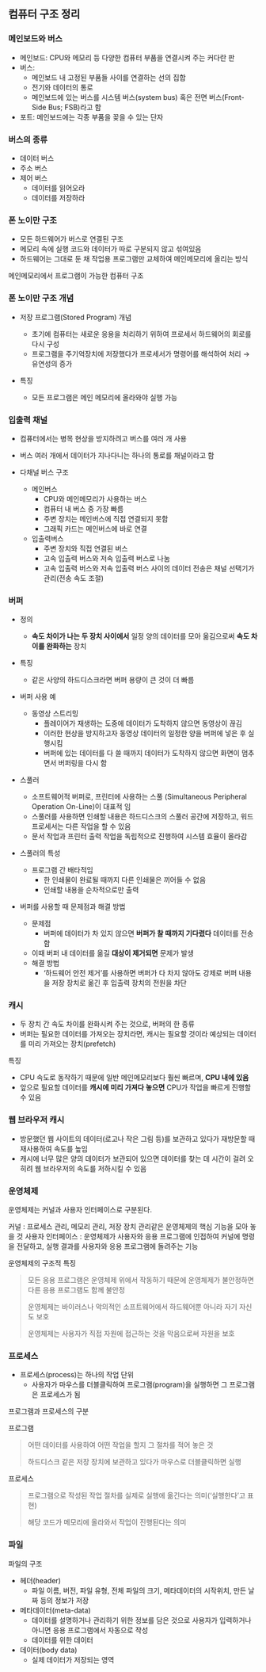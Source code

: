## 컴퓨터 구조 정리

### 메인보드와 버스

- 메인보드: CPU와 메모리 등 다양한 컴퓨터 부품을 연결시켜 주는 커다란 판
- 버스:
  - 메인보드 내 고정된 부품들 사이를 연결하는 선의 집합
  - 전기와 데이터의 통로
  - 메인보드에 있는 버스를 시스템 버스(system bus) 혹은 전면 버스(Front-Side Bus; FSB)라고 함
- 포트: 메인보드에는 각종 부품을 꽂을 수 있는 단자
   
### 버스의 종류
- 데이터 버스
- 주소 버스
- 제어 버스
  - 데이터를 읽어오라
  - 데이터를 저장하라

### 폰 노이만 구조

- 모든 하드웨어가 버스로 연결된 구조
- 메모리 속에 실행 코드와 데이터가 따로 구분되지 않고 섞여있음
- 하드웨어는 그대로 둔 채 작업용 프로그램만 교체하여 메인메모리에 올리는 방식

메인메모리에서 프로그램이 가능한 컴퓨터 구조

### 폰 노이만 구조 개념

- 저장 프로그램(Stored Program) 개념
  - 초기에 컴퓨터는 새로운 응용을 처리하기 위하여 프로세서 하드웨어의 회로를 다시 구성
  - 프로그램을 주기억장치에 저장했다가 프로세서가 명령어를 해석하여 처리 → 유연성의 증가
  
- 특징
  - 모든 프로그램은 메인 메모리에 올라와야 실행 가능
  
### 입출력 채널

- 컴퓨터에서는 병목 현상을 방지하려고 버스를 여러 개 사용
- 버스 여러 개에서 데이터가 지나다니는 하나의 통로를 채널이라고 함

- 다채널 버스 구조
  - 메인버스
    - CPU와 메인메모리가 사용하는 버스
    - 컴퓨터 내 버스 중 가장 빠름
    - 주변 장치는 메인버스에 직접 연결되지 못함
    - 그래픽 카드는 메인버스에 바로 연결
  - 입출력버스
    - 주변 장치와 직접 연결된 버스
    - 고속 입출력 버스와 저속 입출력 버스로 나눔
    - 고속 입출력 버스와 저속 입출력 버스 사이의 데이터 전송은 채널 선택기가 관리(전송 속도 조절)

### 버퍼

- 정의
  - **속도 차이가 나는 두 장치 사이에서** 일정 양의 데이터를 모아 옮김으로써 **속도 차이를 완화하는** 장치
- 특징
  - 같은 사양의 하드디스크라면 버퍼 용량이 큰 것이 더 빠름
  
- 버퍼 사용 예
  - 동영상 스트리밍
    - 플레이어가 재생하는 도중에 데이터가 도착하지
      않으면 동영상이 끊김
    - 이러한 현상을 방지하고자 동영상 데이터의 일정한
      양을 버퍼에 넣은 후 실행시킴
    - 버퍼에 있는 데이터를 다 쓸 때까지 데이터가 도착하지
      않으면 화면이 멈추면서 버퍼링을 다시 함

- 스풀러
  - 소프트웨어적 버퍼로, 프린터에 사용하는 스풀
    (Simultaneous Peripheral Operation On-Line)이
    대표적 임
  - 스풀러를 사용하면 인쇄할 내용은 하드디스크의 스풀러
    공간에 저장하고, 워드프로세서는 다른 작업을 할 수 있음
  - 문서 작업과 프린터 출력 작업을 독립적으로 진행하여
    시스템 효율이 올라감
- 스풀러의 특성
  - 프로그램 간 배타적임
    - 한 인쇄물이 완료될 때까지 다른 인쇄물은 끼어들 수
      없음
    - 인쇄할 내용을 순차적으로만 출력

- 버퍼를 사용할 때 문제점과 해결 방법
  - 문제점 
    - 버퍼에 데이터가 차 있지 않으면 **버퍼가 찰 때까지 기다렸다** 데이터를 전송함
  - 이때 버퍼 내 데이터를 옮길 **대상이 제거되면** 문제가 발생
  - 해결 방법
    - ‘하드웨어 안전 제거’를 사용하면 버퍼가 다 차지 않아도 강제로 버퍼 내용을 저장 장치로 옮긴 후 입출력 장치의 전원을 차단

### 캐시

- 두 장치 간 속도 차이를 완화시켜 주는 것으로, 버퍼의 한 종류
- 버퍼는 필요한 데이터를 가져오는 장치라면, 캐시는 필요할 것이라 예상되는 데이터를 미리 가져오는 장치(prefetch)

특징

- CPU 속도로 동작하기 때문에 일반 메인메모리보다 훨씬 빠르며, **CPU 내에 있음**
- 앞으로 필요할 데이터를 **캐시에 미리 가져다 놓으면** CPU가 작업을 빠르게 진행할 수 있음

### 웹 브라우저 캐시

- 방문했던 웹 사이트의 데이터(로고나 작은 그림 등)를 보관하고 있다가 재방문할 때 재사용하여 속도를 높임
- 캐시에 너무 많은 양의 데이터가 보관되어 있으면 데이터를 찾는 데 시간이 걸려 오히려 웹 브라우저의 속도를 저하시킬 수 있음

### 운영체제

운영체제는 커널과 사용자 인터페이스로 구분된다.

커널 : 프로세스 관리, 메모리 관리, 저장 장치 관리같은 운영체제의 핵심 기능을 모아 놓을 것
사용자 인터페이스 : 운영체제가 사용자와 응용 프로그램에 인접하여 커널에 명령을 전달하고, 실행 결과를 사용자와 응용 프로그램에 돌려주는 기능

운영체제의 구조적 특징
>모든 응용 프로그램은 운영체제 위에서 작동하기
 때문에 운영체제가 불안정하면 다른 응용
 프로그램도 함께 불안정
>
> 운영체제는 바이러스나 악의적인
 소프트웨어에서 하드웨어뿐 아니라 자기 자신도
 보호
>
> 운영체제는 사용자가 직접 자원에 접근하는 것을
 막음으로써 자원을 보호

### 프로세스

- 프로세스(process)는 하나의 작업 단위
  - 사용자가 마우스를 더블클릭하여 프로그램(program)을 실행하면 그 프로그램은 프로세스가 됨
  
프로그램과 프로세스의 구분

프로그램
> 어떤 데이터를 사용하여 어떤 작업을 할지 그
  절차를 적어 놓은 것
>
> 하드디스크 같은 저장 장치에 보관하고 있다가
  마우스로 더블클릭하면 실행

프로세스
> 프로그램으로 작성된 작업 절차를 실제로 실행에
  옮긴다는 의미(‘실행한다’고 표현)
>
> 해당 코드가 메모리에 올라와서 작업이
  진행된다는 의미

### 파일

파일의 구조

- 헤더(header)
  - 파일 이름, 버전, 파일 유형, 전체 파일의 크기, 메타데이터의 시작위치, 만든 날짜 등의 정보가 저장
- 메타데이터(meta-data)
  - 데이터를 설명하거나 관리하기 위한 정보를 담은 것으로
    사용자가 입력하거나 아니면 응용 프로그램에서 자동으로
    작성
  - 데이터를 위한 데이터 
- 데이터(body data)
  - 실제 데이터가 저장되는 영역
  
